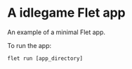 # A idlegame Flet app

An example of a minimal Flet app.

To run the app:

```
flet run [app_directory]
```